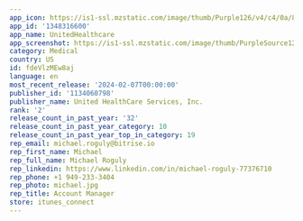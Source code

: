 ```yaml
---
app_icon: https://is1-ssl.mzstatic.com/image/thumb/Purple126/v4/c4/0a/88/c40a881e-b459-4ba9-ff82-d82f814bdb7f/AppIcon-1x_U007emarketing-0-10-0-sRGB-85-220.png/1024x1024bb.png
app_id: '1348316600'
app_name: UnitedHealthcare
app_screenshot: https://is1-ssl.mzstatic.com/image/thumb/PurpleSource126/v4/33/40/ad/3340ad5b-fb67-45de-e5cd-6b6379da8042/2c71a85a-203b-47e9-9c7d-f804ad7ab5e4_iPhoneLg-en-01.png/1284x2778bb.png
category: Medical
country: US
id: fdeVlzMEw8aj
language: en
most_recent_release: '2024-02-07T00:00:00'
publisher_id: '1134060798'
publisher_name: United HealthCare Services, Inc.
rank: '2'
release_count_in_past_year: '32'
release_count_in_past_year_category: 10
release_count_in_past_year_top_in_category: 19
rep_email: michael.roguly@bitrise.io
rep_first_name: Michael
rep_full_name: Michael Roguly
rep_linkedin: https://www.linkedin.com/in/michael-roguly-77376710
rep_phone: +1 949-233-3404
rep_photo: michael.jpg
rep_title: Account Manager
store: itunes_connect
---
```

